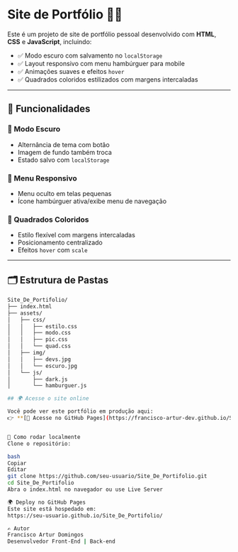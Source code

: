 # Site de Portfólio 📁🌐

Este é um projeto de site de portfólio pessoal desenvolvido com **HTML**, **CSS** e **JavaScript**, incluindo:

- ✅ Modo escuro com salvamento no `localStorage`
- ✅ Layout responsivo com menu hambúrguer para mobile
- ✅ Animações suaves e efeitos `hover`
- ✅ Quadrados coloridos estilizados com margens intercaladas

---

## 🧠 Funcionalidades

### 🌙 Modo Escuro
- Alternância de tema com botão
- Imagem de fundo também troca
- Estado salvo com `localStorage`

### 📱 Menu Responsivo
- Menu oculto em telas pequenas
- Ícone hambúrguer ativa/exibe menu de navegação

### 🎨 Quadrados Coloridos
- Estilo flexível com margens intercaladas
- Posicionamento centralizado
- Efeitos `hover` com `scale`

---

## 🗂️ Estrutura de Pastas

```bash
Site_De_Portifolio/
├── index.html
├── assets/
│   ├── css/
│   │   ├── estilo.css
│   │   ├── modo.css
│   │   ├── pic.css
│   │   └── quad.css
│   ├── img/
│   │   ├── devs.jpg
│   │   └── escuro.jpg
│   └── js/
│       ├── dark.js
│       └── hamburguer.js

## 🌍 Acesse o site online

Você pode ver este portfólio em produção aqui:  
👉 **[🔗 Acesse no GitHub Pages](https://francisco-artur-dev.github.io/Site_De_Portifolio/)**  


🚀 Como rodar localmente
Clone o repositório:

bash
Copiar
Editar
git clone https://github.com/seu-usuario/Site_De_Portifolio.git
cd Site_De_Portifolio
Abra o index.html no navegador ou use Live Server

🌍 Deploy no GitHub Pages
Este site está hospedado em:
https://seu-usuario.github.io/Site_De_Portifolio/

✍️ Autor
Francisco Artur Domingos
Desenvolvedor Front-End | Back-end

